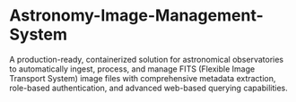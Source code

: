 # Astronomy-Image-Management-System
A production-ready, containerized solution for astronomical observatories to automatically ingest, process, and manage FITS (Flexible Image Transport System) image files with comprehensive metadata extraction, role-based authentication, and advanced web-based querying capabilities.
